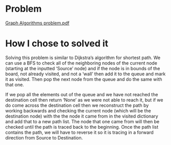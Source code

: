 # Problem

[Graph Algorithms problem.pdf](https://github.com/BrittanyLegget/Algorithms/files/8867452/Graph.Algorithms.problem.pdf)


# How I chose to solved it

Solving this problem is similar to Dijkstra’s algorithm for shortest path. We can use a BFS to check all of the neighboring nodes of the current node (starting at the inputted ‘Source’ node) and if the node is in bounds of the board, not already visited, and not a ‘wall’ then add it to the queue and mark it as visited. Then pop the next node from the queue and do the same with that one.

If we pop all the elements out of the queue and we have not reached the destination cell then return ‘None’ as we were not able to reach it, but if we do come across the destination cell then we reconstruct the path by working backwards and checking the current node (which will be the destination node) with the the node it came from in the visited dictionary and add that to a new path list. The node that one came from will then be checked until the path is traced back to the beginning. Once the path list contains the path, we will have to reverse it so it is tracing in a forward direction from Source to Destination.
